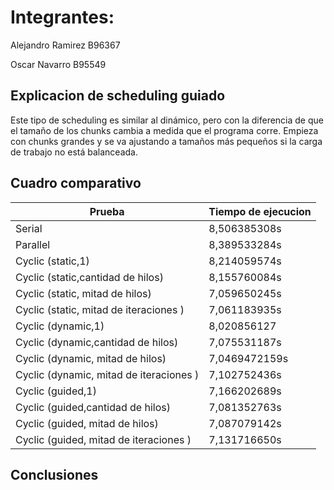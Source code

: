 # Integrantes:

Alejandro Ramirez B96367

Oscar Navarro B95549

## Explicacion de scheduling guiado
Este tipo de scheduling es similar al dinámico, pero con la diferencia de que el tamaño de los chunks cambia a medida que el programa corre. Empieza con chunks grandes y se va ajustando a tamaños más pequeños si la carga de trabajo no está balanceada.

## Cuadro comparativo

| Prueba | Tiempo de ejecucion |            
| --- | --- |
| Serial | 8,506385308s |
| Parallel | 8,389533284s |
| Cyclic (static,1) | 8,214059574s |
| Cyclic (static,cantidad de hilos) | 8,155760084s | 
| Cyclic (static, mitad de hilos) | 7,059650245s| 
| Cyclic (static, mitad  de iteraciones ) | 7,061183935s | 
| Cyclic (dynamic,1) | 8,020856127 |
| Cyclic (dynamic,cantidad de hilos) | 7,075531187s | 
| Cyclic (dynamic, mitad de hilos) | 7,0469472159s | 
| Cyclic (dynamic, mitad  de iteraciones ) | 7,102752436s | 
| Cyclic (guided,1) | 7,166202689s |
| Cyclic (guided,cantidad de hilos) | 7,081352763s | 
| Cyclic (guided, mitad de hilos) | 7,087079142s | 
| Cyclic (guided, mitad  de iteraciones ) | 7,131716650s | 

## Conclusiones



